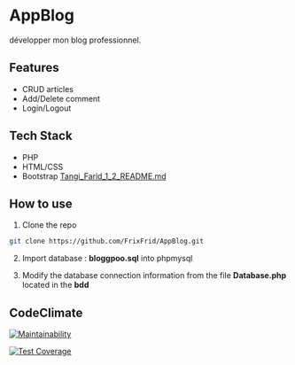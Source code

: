 
# AppBlog

développer mon blog professionnel.


## Features
- CRUD articles
- Add/Delete comment
- Login/Logout

## Tech Stack
- PHP
- HTML/CSS
- Bootstrap
[Tangi_Farid_1_2_README.md](..%2F..%2F..%2F..%2FVolumes%2FWorkHard%2FCOURS%2FOpenClassrooms%2FPHP%2FBlog_tangi_farid%2FTangi_Farid_1_2_README.md)
## How to use
1. Clone the repo
``` bash
git clone https://github.com/FrixFrid/AppBlog.git
```

2. Import database : **bloggpoo.sql** into phpmysql


3. Modify the database connection information from the file **Database.php** located in the **bdd**



## CodeClimate

[![Maintainability](https://api.codeclimate.com/v1/badges/85f58ce06a35e7278b17/maintainability)](https://codeclimate.com/github/FrixFrid/AppBlog/maintainability)

[![Test Coverage](https://api.codeclimate.com/v1/badges/85f58ce06a35e7278b17/test_coverage)](https://codeclimate.com/github/FrixFrid/AppBlog/test_coverage)


  